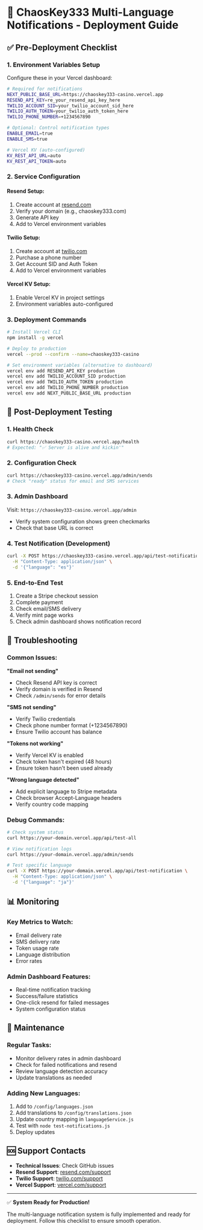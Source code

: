 # 🚀 ChaosKey333 Multi-Language Notifications - Deployment Guide

## ✅ Pre-Deployment Checklist

### 1. Environment Variables Setup
Configure these in your Vercel dashboard:

```bash
# Required for notifications
NEXT_PUBLIC_BASE_URL=https://chaoskey333-casino.vercel.app
RESEND_API_KEY=re_your_resend_api_key_here
TWILIO_ACCOUNT_SID=your_twilio_account_sid_here  
TWILIO_AUTH_TOKEN=your_twilio_auth_token_here
TWILIO_PHONE_NUMBER=+1234567890

# Optional: Control notification types
ENABLE_EMAIL=true
ENABLE_SMS=true

# Vercel KV (auto-configured)
KV_REST_API_URL=auto
KV_REST_API_TOKEN=auto
```

### 2. Service Configuration

#### Resend Setup:
1. Create account at [resend.com](https://resend.com)
2. Verify your domain (e.g., chaoskey333.com)
3. Generate API key
4. Add to Vercel environment variables

#### Twilio Setup:
1. Create account at [twilio.com](https://twilio.com)
2. Purchase a phone number
3. Get Account SID and Auth Token
4. Add to Vercel environment variables

#### Vercel KV Setup:
1. Enable Vercel KV in project settings
2. Environment variables auto-configured

### 3. Deployment Commands

```bash
# Install Vercel CLI
npm install -g vercel

# Deploy to production
vercel --prod --confirm --name=chaoskey333-casino

# Set environment variables (alternative to dashboard)
vercel env add RESEND_API_KEY production
vercel env add TWILIO_ACCOUNT_SID production
vercel env add TWILIO_AUTH_TOKEN production
vercel env add TWILIO_PHONE_NUMBER production
vercel env add NEXT_PUBLIC_BASE_URL production
```

## 🧪 Post-Deployment Testing

### 1. Health Check
```bash
curl https://chaoskey333-casino.vercel.app/health
# Expected: "✅ Server is alive and kickin'"
```

### 2. Configuration Check
```bash
curl https://chaoskey333-casino.vercel.app/admin/sends
# Check "ready" status for email and SMS services
```

### 3. Admin Dashboard
Visit: `https://chaoskey333-casino.vercel.app/admin`
- Verify system configuration shows green checkmarks
- Check that base URL is correct

### 4. Test Notification (Development)
```bash
curl -X POST https://chaoskey333-casino.vercel.app/api/test-notification \
  -H "Content-Type: application/json" \
  -d '{"language": "es"}'
```

### 5. End-to-End Test
1. Create a Stripe checkout session
2. Complete payment
3. Check email/SMS delivery
4. Verify mint page works
5. Check admin dashboard shows notification record

## 🔧 Troubleshooting

### Common Issues:

**"Email not sending"**
- Check Resend API key is correct
- Verify domain is verified in Resend
- Check `/admin/sends` for error details

**"SMS not sending"**
- Verify Twilio credentials
- Check phone number format (+1234567890)
- Ensure Twilio account has balance

**"Tokens not working"**
- Verify Vercel KV is enabled
- Check token hasn't expired (48 hours)
- Ensure token hasn't been used already

**"Wrong language detected"**
- Add explicit language to Stripe metadata
- Check browser Accept-Language headers
- Verify country code mapping

### Debug Commands:

```bash
# Check system status
curl https://your-domain.vercel.app/api/test-all

# View notification logs
curl https://your-domain.vercel.app/admin/sends

# Test specific language
curl -X POST https://your-domain.vercel.app/api/test-notification \
  -H "Content-Type: application/json" \
  -d '{"language": "ja"}'
```

## 📊 Monitoring

### Key Metrics to Watch:
- Email delivery rate
- SMS delivery rate  
- Token usage rate
- Language distribution
- Error rates

### Admin Dashboard Features:
- Real-time notification tracking
- Success/failure statistics
- One-click resend for failed messages
- System configuration status

## 🔄 Maintenance

### Regular Tasks:
- Monitor delivery rates in admin dashboard
- Check for failed notifications and resend
- Review language detection accuracy
- Update translations as needed

### Adding New Languages:
1. Add to `/config/languages.json`
2. Add translations to `/config/translations.json`
3. Update country mapping in `languageService.js`
4. Test with `node test-notifications.js`
5. Deploy updates

## 🆘 Support Contacts

- **Technical Issues**: Check GitHub issues
- **Resend Support**: [resend.com/support](https://resend.com/support)
- **Twilio Support**: [twilio.com/support](https://twilio.com/support)
- **Vercel Support**: [vercel.com/support](https://vercel.com/support)

---

✅ **System Ready for Production!**

The multi-language notification system is fully implemented and ready for deployment. Follow this checklist to ensure smooth operation.